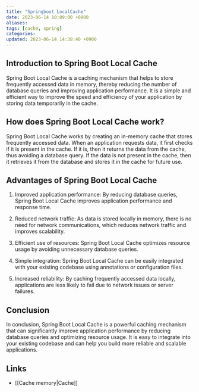 ```yaml
---
title: "Springboot LocalCache"
date: 2023-06-14 10:09:00 +0900
aliases: 
tags: [cache, spring]
categories: 
updated: 2023-06-14 14:38:40 +0900
---
```


## Introduction to Spring Boot Local Cache

Spring Boot Local Cache is a caching mechanism that helps to store frequently accessed data in memory, thereby reducing the number of database queries and improving application performance. It is a simple and efficient way to improve the speed and efficiency of your application by storing data temporarily in the cache.

## How does Spring Boot Local Cache work?

Spring Boot Local Cache works by creating an in-memory cache that stores frequently accessed data. When an application requests data, it first checks if it is present in the cache. If it is, then it returns the data from the cache, thus avoiding a database query. If the data is not present in the cache, then it retrieves it from the database and stores it in the cache for future use.

## Advantages of Spring Boot Local Cache

1. Improved application performance: By reducing database queries, Spring Boot Local Cache improves application performance and response time.

2. Reduced network traffic: As data is stored locally in memory, there is no need for network communications, which reduces network traffic and improves scalability.

3. Efficient use of resources: Spring Boot Local Cache optimizes resource usage by avoiding unnecessary database queries.

4. Simple integration: Spring Boot Local Cache can be easily integrated with your existing codebase using annotations or configuration files.

5. Increased reliability: By caching frequently accessed data locally, applications are less likely to fail due to network issues or server failures.

## Conclusion

In conclusion, Spring Boot Local Cache is a powerful caching mechanism that can significantly improve application performance by reducing database queries and optimizing resource usage. It is easy to integrate into your existing codebase and can help you build more reliable and scalable applications.

## Links

- [[Cache memory|Cache]]
